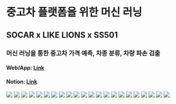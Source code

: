 # 중고차 플랫폼을 위한 머신 러닝

## SOCAR x LIKE LIONS x SS501

### 머신 러닝을 통한 중고차 가격 예측, 차종 분류, 차량 파손 검출

#### Web/App: [Link](https://share.streamlit.io/inwookie/ss501_ai_bootcamp_hackathon/main/app.py)

#### Notion: [Link](https://hulking-measure-779.notion.site/SS501-5ebfe370c9554f00a12322eeb7078da1)

![](readme_img/readme_img_00.png)
![](readme_img/readme_img_01.png)
![](readme_img/readme_img_02.png)
![](readme_img/readme_img_03.png)
![](readme_img/readme_img_04.png)
![](readme_img/readme_img_05.png)
![](readme_img/readme_img_06.png)
![](readme_img/readme_img_07.png)
![](readme_img/readme_img_08.png)
![](readme_img/readme_img_09.png)
![](readme_img/readme_img_10.png)
![](readme_img/readme_img_11.png)
![](readme_img/readme_img_12.png)
![](readme_img/readme_img_13.png)
![](readme_img/readme_img_14.png)
![](readme_img/readme_img_15.png)
![](readme_img/readme_img_16.png)
![](readme_img/readme_img_17.png)
![](readme_img/readme_img_18.png)
![](readme_img/readme_img_19.png)
![](readme_img/readme_img_20.png)
![](readme_img/readme_img_21.png)
